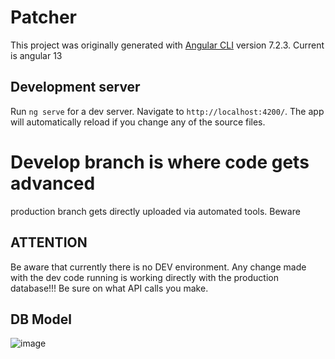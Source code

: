 # Patcher

This project was originally generated with [Angular CLI](https://github.com/angular/angular-cli) version 7.2.3. Current is angular 13

## Development server

Run `ng serve` for a dev server. Navigate to `http://localhost:4200/`. The app will automatically
reload if you change any of the source files.

# Develop branch is where code gets advanced
production branch gets directly uploaded via automated tools. Beware

## ATTENTION
Be aware that currently there is no DEV environment. Any change made with the dev code running is working directly with the production database!!!
Be sure on what API calls you make.


## DB Model

![image](https://user-images.githubusercontent.com/16295552/155419090-3e3a0cd6-77b9-4d3b-91be-d525ef43dd03.png)

